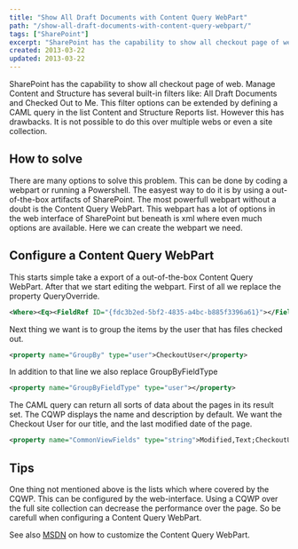 ```yaml
---
title: "Show All Draft Documents with Content Query WebPart"
path: "/show-all-draft-documents-with-content-query-webpart/"
tags: ["SharePoint"]
excerpt: "SharePoint has the capability to show all checkout page of web. Manage Content and Structure has several built-in filters like: All Draft Documents and Checked Out to Me."
created: 2013-03-22
updated: 2013-03-22
---
```



SharePoint has the capability to show all checkout page of web. Manage Content and Structure has several built-in filters like: All Draft Documents and Checked Out to Me. This filter options can be extended by defining a CAML query in the list Content and Structure Reports list. However this has drawbacks. It is not possible to do this over multiple webs or even a site collection.

## How to solve

There are many options to solve this problem. This can be done by coding a webpart or running a Powershell. The easyest way to do it is by using a out-of-the-box artifacts of SharePoint. The most powerfull webpart without a doubt is the Content Query WebPart. This webpart has a lot of options in the web interface of SharePoint but beneath is xml where even much options are available. Here we can create the webpart we need.

## Configure a Content Query WebPart

This starts simple take a export of a out-of-the-box Content Query WebPart. After that we start editing the webpart. First of all we replace the property QueryOverride.

```xml
<Where><Eq><FieldRef ID="{fdc3b2ed-5bf2-4835-a4bc-b885f3396a61}"></FieldRef><Value Type="Number">3</Value></Eq></Where><OrderBy><FieldRef Name='CheckoutUser'/></OrderBy>
```

Next thing we want is to group the items by the user that has files checked out.

```xml
<property name="GroupBy" type="user">CheckoutUser</property>
```

In addition to that line we also replace GroupByFieldType

```xml
<property name="GroupByFieldType" type="user"></property>
```

The CAML query can return all sorts of data about the pages in its result set. The CQWP displays the name and description by default. We want the Checkout User for our title, and the last modified date of the page.

```xml
<property name="CommonViewFields" type="string">Modified,Text;CheckoutUser,User</property>
```

## Tips

One thing not mentioned above is the lists which where covered by the CQWP. This can be configured by the web-interface. Using a CQWP over the full site collection can decrease the performance over the page. So be carefull when configuring a Content Query WebPart.

See also [MSDN](http://msdn.microsoft.com/en-us/library/aa981241.aspx) on how to customize the Content Query WebPart.
